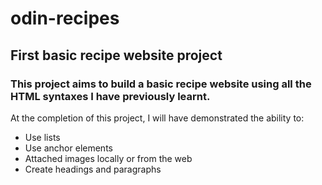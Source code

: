 # odin-recipes
## First basic recipe website project

### This project aims to build a basic recipe website using all the HTML syntaxes I have previously learnt.

At the completion of this project, I will have demonstrated the ability to:
- Use lists
- Use anchor elements
- Attached images locally or from the web
- Create headings and paragraphs

